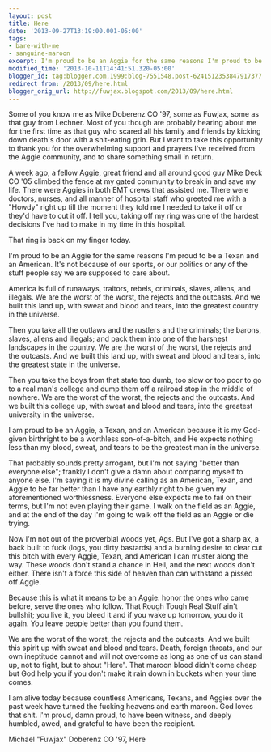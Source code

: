 ```yaml
---
layout: post
title: Here
date: '2013-09-27T13:19:00.001-05:00'
tags: 
- bare-with-me
- sanguine-maroon
excerpt: I'm proud to be an Aggie for the same reasons I'm proud to be a Texan and an American.
modified_time: '2013-10-11T14:41:51.320-05:00'
blogger_id: tag:blogger.com,1999:blog-7551548.post-6241512353847917377
redirect_from: /2013/09/here.html
blogger_orig_url: http://fuwjax.blogspot.com/2013/09/here.html
---
```


Some of you know me as Mike Doberenz CO '97, some as Fuwjax, some as that guy from Lechner. Most of you though are probably hearing about me for the first time as that guy who scared all his family and friends by kicking down death's door with a shit-eating grin. But I want to take this opportunity to thank you for the overwhelming support and prayers I've received from the Aggie community, and to share something small in return. 

A week ago, a fellow Aggie, great friend and all around good guy Mike Deck CO '05 climbed the fence at my gated community to break in and save my life. There were Aggies in both EMT crews that assisted me. There were doctors, nurses, and all manner of hospital staff who greeted me with a "Howdy" right up till the moment they told me I needed to take it off or they'd have to cut it off. I tell you, taking off my ring was one of the hardest decisions I've had to make in my time in this hospital. 

That ring is back on my finger today. 

I'm proud to be an Aggie for the same reasons I'm proud to be a Texan and an American. It's not because of our sports, or our politics or any of the stuff people say we are supposed to care about. 

America is full of runaways, traitors, rebels, criminals, slaves, aliens, and illegals. We are the worst of the worst, the rejects and the outcasts. And we built this land up, with sweat and blood and tears, into the greatest country in the universe. 

Then you take all the outlaws and the rustlers and the criminals; the barons, slaves, aliens and illegals; and pack them into one of the harshest landscapes in the country. We are the worst of the worst, the rejects and the outcasts. And we built this land up, with sweat and blood and tears, into the greatest state in the universe.

Then you take the boys from that state too dumb, too slow or too poor to go to a real man's college and dump them off a railroad stop in the middle of nowhere. We are the worst of the worst, the rejects and the outcasts. And we built this college up, with sweat and blood and tears, into the greatest university in the universe.

I am proud to be an Aggie, a Texan, and an American because it is my God-given birthright to be a worthless son-of-a-bitch, and He expects nothing less than my blood, sweat, and tears to be the greatest man in the universe.

That probably sounds pretty arrogant, but I'm not saying "better than everyone else"; frankly I don't give a damn about comparing myself to anyone else. I'm saying it is my divine calling as an American, Texan, and Aggie to be far better than I have any earthly right to be given my aforementioned worthlessness. Everyone else expects me to fail on their terms, but I'm not even playing their game. I walk on the field as an Aggie, and at the end of the day I'm going to walk off the field as an Aggie or die trying. 

Now I'm not out of the proverbial woods yet, Ags. But I've got a sharp ax, a back built to fuck (logs, you dirty bastards) and a burning desire to clear cut this bitch with every Aggie, Texan, and American I can muster along the way. These woods don't stand a chance in Hell, and the next woods don't either. There isn't a force this side of heaven than can withstand a pissed off Aggie.

Because this is what it means to be an Aggie: honor the ones who came before, serve the ones who follow. That Rough Tough Real Stuff ain't bullshit; you live it, you bleed it and if you wake up tomorrow, you do it again. You leave people better than you found them. 

We are the worst of the worst, the rejects and the outcasts. And we built this spirit up with sweat and blood and tears. Death, foreign threats, and our own ineptitude cannot and will not overcome as long as one of us can stand up, not to fight, but to shout "Here". That maroon blood didn't come cheap but God help you if you don't make it rain down in buckets when your time comes. 

I am alive today because countless Americans, Texans, and Aggies over the past week have turned the fucking heavens and earth maroon. God loves that shit. I'm proud, damn proud, to have been witness, and deeply humbled, awed, and grateful to have been the recipient. 

Michael "Fuwjax" Doberenz CO '97, Here